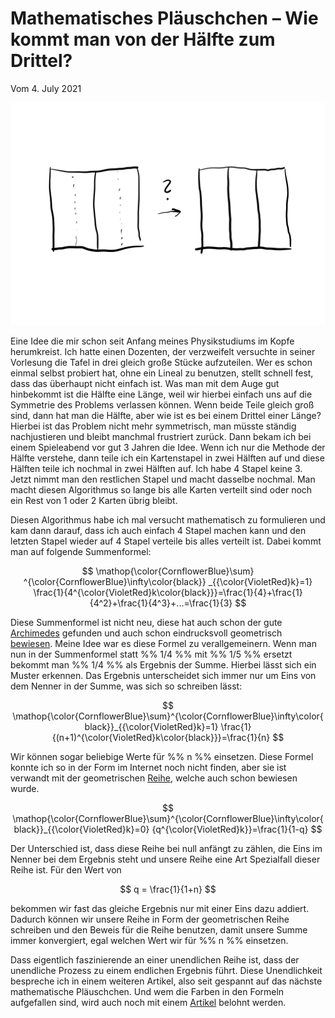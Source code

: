 # Mathematisches Pläuschchen – Wie kommt man von der Hälfte zum Drittel?
Vom 4\. July 2021

<div align=center style="text-align: center;">
    <img width="850" src="./Media/haelfte-zu-drittel.png"/>
</div>

Eine Idee die mir schon seit Anfang meines Physikstudiums im Kopfe herumkreist. Ich hatte einen Dozenten, der verzweifelt versuchte in seiner Vorlesung die Tafel in drei gleich große Stücke aufzuteilen. Wer es schon einmal selbst probiert hat, ohne ein Lineal zu benutzen, stellt schnell fest, dass das überhaupt nicht einfach ist. Was man mit dem Auge gut hinbekommt ist die Hälfte eine Länge, weil wir hierbei einfach uns auf die Symmetrie des Problems verlassen können. Wenn beide Teile gleich groß sind, dann hat man die Hälfte, aber wie ist es bei einem Drittel einer Länge? Hierbei ist das Problem nicht mehr symmetrisch, man müsste ständig nachjustieren und bleibt manchmal frustriert zurück. Dann bekam ich bei einem Spieleabend vor gut 3 Jahren die Idee. Wenn ich nur die Methode der Hälfte verstehe, dann teile ich ein Kartenstapel in zwei Hälften auf und diese Hälften teile ich nochmal in zwei Hälften auf. Ich habe 4 Stapel keine 3. Jetzt nimmt man den restlichen Stapel und macht dasselbe nochmal. Man macht diesen Algorithmus so lange bis alle Karten verteilt sind oder noch ein Rest von 1 oder 2 Karten übrig bleibt.

Diesen Algorithmus habe ich mal versucht mathematisch zu formulieren und kam dann darauf, dass ich auch einfach 4 Stapel machen kann und den letzten Stapel wieder auf 4 Stapel verteile bis alles verteilt ist. Dabei kommt man auf folgende Summenformel:

$$
 \mathop{\color{CornflowerBlue}\sum} ^{\color{CornflowerBlue}\infty\color{black}} _{{\color{VioletRed}k}=1} \frac{1}{4^{\color{VioletRed}k\color{black}}}=\frac{1}{4}+\frac{1}{4^2}+\frac{1}{4^3}+...=\frac{1}{3}
$$

<!-- $$ \colorbox{white}{$\mathop{\color{cyan}\sum} ^{\color{cyan}\infty\color{black}} _{{\color{pink}k}=1} \frac{1}{4^{\color{pink}k\color{black}}}=\frac{1}{4}+\frac{1}{4^2}+\frac{1}{4^3}+...=\frac{1}{3}$} $$ -->


<!-- <div align=center style="text-align: center;"> <img width="550" src="./Media/formula-1-4-3.png"/> </div> -->

Diese Summenformel ist nicht neu, diese hat auch schon der gute [Archimedes](https://en.wikipedia.org/wiki/1/4_%2B_1/16_%2B_1/64_%2B_1/256_%2B_%E2%8B%AF) gefunden und auch schon eindrucksvoll geometrisch [bewiesen](https://en.wikipedia.org/wiki/1/4_%2B_1/16_%2B_1/64_%2B_1/256_%2B_%E2%8B%AF#Proof_by_Archimedes). Meine Idee war es diese Formel zu verallgemeinern. Wenn man nun in der Summenformel statt %% 1/4 %% mit %% 1/5 %% ersetzt bekommt man %% 1/4 %% als Ergebnis der Summe. Hierbei lässt sich ein Muster erkennen. Das Ergebnis unterscheidet sich immer nur um Eins von dem Nenner in der Summe, was sich so schreiben lässt:

$$
 \mathop{\color{CornflowerBlue}\sum}^{\color{CornflowerBlue}\infty\color{black}}_{{\color{VioletRed}k}=1} \frac{1}{(n+1)^{\color{VioletRed}k\color{black}}}=\frac{1}{n}
$$

<!-- <div align=center style="text-align: center;">    <img width="550" src="./Media/formula-1-n-2.png"/> </div> -->

Wir können sogar beliebige Werte für %% n %% einsetzen. Diese Formel konnte ich so in der Form im Internet noch nicht finden, aber sie ist verwandt mit der geometrischen [Reihe](https://de.wikipedia.org/wiki/Geometrische_Reihe), welche auch schon bewiesen wurde.


$$
 \mathop{\color{CornflowerBlue}\sum}^{\color{CornflowerBlue}\infty\color{black}}_{{\color{VioletRed}k}=0} {q^{\color{VioletRed}k}}=\frac{1}{1-q}
$$

<!-- <div align=center style="text-align: center;">     <img width="550" src="./Media/formula-q.png"/> </div> -->

Der Unterschied ist, dass diese Reihe bei null anfängt zu zählen, die Eins im Nenner bei dem Ergebnis steht und unsere Reihe eine Art Spezialfall dieser Reihe ist. Für den Wert von

$$
q = \frac{1}{1+n}
$$

bekommen wir fast das gleiche Ergebnis nur mit einer Eins dazu addiert. Dadurch können wir unsere Reihe in Form der geometrischen Reihe schreiben und den Beweis für die Reihe benutzen, damit unsere Summe immer konvergiert, egal welchen Wert wir für %% n %% einsetzen.

Dass eigentlich faszinierende an einer unendlichen Reihe ist, dass der unendliche Prozess zu einem endlichen Ergebnis führt. Diese Unendlichkeit bespreche ich in einem weiteren Artikel, also seit gespannt auf das nächste mathematische Pläuschchen. Und wem die Farben in den Formeln aufgefallen sind, wird auch noch mit einem [Artikel](Blog/Mathematisches_Pläuschchen_-_Farbige_Formeln.md) belohnt werden.
